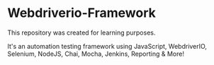 # Webdriverio-Framework
This repository was created for learning purposes.

It's an automation testing framework using JavaScript, WebdriverIO, Selenium, NodeJS, Chai, Mocha, Jenkins, Reporting & More!
